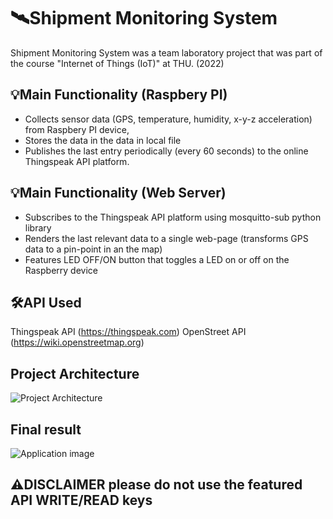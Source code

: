 # 🛰️Shipment Monitoring System
Shipment Monitoring System was a team laboratory project that was part of the course "Internet of Things (IoT)" at THU. (2022)
  
## 💡Main Functionality (Raspbery PI)
- Collects sensor data (GPS, temperature, humidity, x-y-z acceleration) from Raspbery PI device, 
- Stores the data in the data in local file
- Publishes the last entry periodically (every 60 seconds) to the online Thingspeak API platform.

## 💡Main Functionality (Web Server)
- Subscribes to the Thingspeak API platform using mosquitto-sub python library
- Renders the last relevant data to a single web-page (transforms GPS data to a pin-point in an the map)
- Features LED OFF/ON button that toggles a LED on or off on the Raspberry device 

## 🛠️API Used
Thingspeak API (https://thingspeak.com)
OpenStreet API (https://wiki.openstreetmap.org)

## Project Architecture
<img src="https://i.imgur.com/OG88lkn.png" style="width: 30%, height:30%" alt="Project Architecture"  /> 

## Final result 
<img src="https://i.imgur.com/MUaxMtA.png" style="width: 30%, height:30%" alt="Application image"  />  

## ⚠️DISCLAIMER please do not use the featured API WRITE/READ keys 
